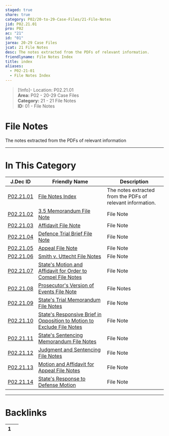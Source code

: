 ```yaml
---  
staged: true  
share: true  
category: P02/20-to-29-Case-Files/21-File-Notes  
jid: P02.21.01  
pro: P02  
ac: "21"  
id: "01"  
jarea: 20-29 Case Files  
jcat: 21 File Notes  
desc: The notes extracted from the PDFs of relevant information.  
friendlyname: File Notes Index  
title: index  
aliases:  
  - P02-21-01  
  - File Notes Index  
---  
```

>[!info]- Location: P02.21.01  
>**Area:** P02 - 20-29 Case Files  
>**Category:** 21 - 21 File Notes  
>**ID:** 01 - File Notes  
  
# File Notes  
  
The notes extracted from the PDFs of relevant information  
   
  
  
---  
# In This Category  
  
| J.Dec ID                                                                                                                                          | Friendly Name                                                                                                                                                                                                  | Description                                                |  
| ------------------------------------------------------------------------------------------------------------------------------------------------- | -------------------------------------------------------------------------------------------------------------------------------------------------------------------------------------------------------------- | ---------------------------------------------------------- |  
| [P02.21.01](index.md#)                                                          | [File Notes Index](index.md#)                                                                                                                | The notes extracted from the PDFs of relevant information. |  
| [P02.21.02](./02-3_5-Memorandum.md#)                                              | [3.5 Memorandum File Note](./02-3_5-Memorandum.md#)                                                                                            | File Note                                                  |  
| [P02.21.03](./03-Affidavit.md#)                                                   | [Affidavit File Note](./03-Affidavit.md#)                                                                                                      | File Note                                                  |  
| [P02.21.04](./04-Defence-Trial-Brief.md#)                                         | [Defence Trial Brief File Note](./04-Defence-Trial-Brief.md#)                                                                                  | File Note                                                  |  
| [P02.21.05](./05-Appeal.md#)                                                      | [Appeal File Note](./05-Appeal.md#)                                                                                                            | File Note                                                  |  
| [P02.21.06](./06-Smith-v_-Uttecht.md#)                                            | [Smith v. Uttecht File Notes](./06-Smith-v_-Uttecht.md#)                                                                                       | File Note                                                  |  
| [P02.21.07](./07-State_s-Motion-and-Affidavit-for-Order-to-Compel.md#)            | [State's Motion and Affidavit for Order to Compel File Notes](./07-State_s-Motion-and-Affidavit-for-Order-to-Compel.md#)                       | File Note                                                  |  
| [P02.21.08](./08-Prosecutor_s-Version-of-Events.md#)                              | [Prosecutor's Version of Events File Note](./08-Prosecutor_s-Version-of-Events.md#)                                                            | File Notes                                                 |  
| [P02.21.09](./09-State_s-Trial-Memorandum.md#)                                    | [State's Trial Memorandum File Notes](./09-State_s-Trial-Memorandum.md#)                                                                       | File Note                                                  |  
| [P02.21.10](./10-State_s-Responsive-Brief-in-Opposition-to-Motion-to-Exclude.md#) | [State's Responsive Brief in Opposition to Motion to Exclude File Notes](./10-State_s-Responsive-Brief-in-Opposition-to-Motion-to-Exclude.md#) | File Note                                                  |  
| [P02.21.11](./11-State_s-Sentencing-Memorandum.md#)                               | [State's Sentencing Memorandum File Notes](./11-State_s-Sentencing-Memorandum.md#)                                                             | File Note                                                  |  
| [P02.21.12](./12-Judgment-and-Sentencing.md#)                                     | [Judgment and Sentencing File Notes](./12-Judgment-and-Sentencing.md#)                                                                         | File Note                                                  |  
| [P02.21.13](./13-Motion-and-Affidavit-for-Appeal.md#)                             | [Motion and Affidavit for Appeal File Notes](./13-Motion-and-Affidavit-for-Appeal.md#)                                                         | File Note                                                  |  
| [P02.21.14](./14-TE_S_RESPONSE_TO_DEFENSE_MOTION.md#)                             | [State's Response to Defense Motion](./14-TE_S_RESPONSE_TO_DEFENSE_MOTION.md#)                                                                 | File Note                                                  |  
  
  
---  
# Backlinks  
<div><table class="dataview table-view-table"><thead class="table-view-thead"><tr class="table-view-tr-header"><th class="table-view-th"><span></span><span class="dataview small-text">1</span></th><th class="table-view-th"><span></span></th></tr></thead><tbody class="table-view-tbody"></tbody></table></div>